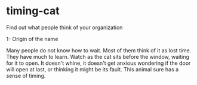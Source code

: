 timing-cat
==========

Find out what people think of your organization

1- Origin of the name

Many people do not know how to wait. Most of them think of it as lost time.
They have much to learn. Watch as the cat sits before the window,
waiting for it to open. It doesn't whine, it doesn't get anxious wondering if the door
will open at last, or thinking it might be its fault. This animal sure has a sense of timing.
